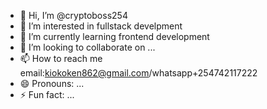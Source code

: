 - 👋 Hi, I’m @cryptoboss254
- 👀 I’m interested in fullstack develpment
- 🌱 I’m currently learning frontend development
- 💞️ I’m looking to collaborate on ...
- 📫 How to reach me email:kiokoken862@gmail.com/whatsapp+254742117222
- 😄 Pronouns: ...
- ⚡ Fun fact: ...

<!---
cryptoboss254/cryptoboss254 is a ✨ special ✨ repository because its `README.md` (this file) appears on your GitHub profile.
You can click the Preview link to take a look at your changes.
--->

